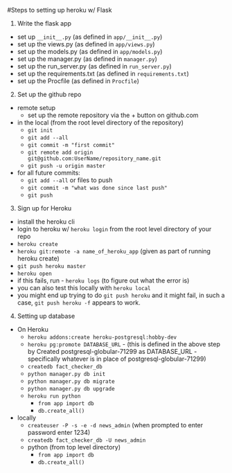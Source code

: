 #Steps to setting up heroku w/ Flask

1. Write the flask app
 * set up `__init__.py` (as defined in `app/__init__.py`)
 * set up the views.py (as defined in `app/views.py`)
 * set up the models.py (as defined in `app/models.py`)
 * set up the manager.py (as defined in `manager.py`)
 * set up the run_server.py (as defined in `run_server.py`)
 * set up the requirements.txt (as defined in `requirements.txt`)
 * set up the Procfile (as defined in `Procfile`)

2. Set up the github repo
 * remote setup
 	* set up the remote repository via the + button on github.com
 * in the local (from the root level directory of the repository)
    * `git init`
    * `git add --all`
    * `git commit -m "first commit"`
    * `git remote add origin git@github.com:UserName/repository_name.git`
    * `git push -u origin master`  
* for all future commits:
	* `git add --all` or files to push
	* `git commit -m "what was done since last push"`
	* `git push`
3. Sign up for Heroku
 * install the heroku cli
 * login to heroku w/ `heroku login` from the root level directory of your repo
 * `heroku create`
 * `heroku git:remote -a name_of_heroku_app` (given as part of running heroku create)
 * `git push heroku master`
 * `heroku open`
 * if this fails, run - `heroku logs` (to figure out what the error is)
 * you can also test this locally with `heroku local`
 * you might end up trying to do `git push heroku` and it might fail, in such a case, `git push heroku -f` appears to work.

4. Setting up database
  * On Heroku
  	* `heroku addons:create heroku-postgresql:hobby-dev`
  	* `heroku pg:promote DATABASE_URL` - (this is defined in the above step by Created postgresql-globular-71299 as DATABASE_URL - specifically whatever is in place of postgresql-globular-71299)
  	* `createdb fact_checker_db`
  	* `python manager.py db init`
  	* `python manager.py db migrate`
  	* `python manager.py db upgrade`
  	* `heroku run python`
  		* `from app import db`
  		* `db.create_all()`
  * locally
  	* `createuser -P -s -e -d news_admin` (when prompted to enter password enter 1234)
	* `createdb fact_checker_db -U news_admin`
	* python (from top level directory)
		* `from app import db`
		* `db.create_all()`
